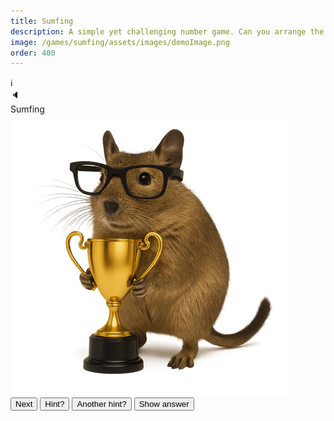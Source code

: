 ```yaml
---
title: Sumfing
description: A simple yet challenging number game. Can you arrange the tiles to solve the sum? Nothing to do with medicine.
image: /games/sumfing/assets/images/demoImage.png
order: 400
---
```


<!DOCTYPE html>
<html lang="en">
<head>
  <meta charset="UTF-8">
  <title>{{ title }}</title>
  <meta name="viewport" content="width=device-width, initial-scale=1.0">
  <link rel="stylesheet" href="/games/sumfing/assets/css/sumfing.css">
</head>

<body>
 <main class="main-container">
    <div class="game-container">
      <div class = "info-button-container"><div class="info-icon" id="info-icon">ℹ️</div></div>
      <div class = "mute-button-container"><div class="mute-icon" id="mute-icon" aria-label="Toggle sound" tabindex="0" role="button">🔈</div></div>
      <div class = "sumfing-title" id="headline">Sumfing</div>
      <div class = "footnote" id="date"></div>
      <div class = "degu-trophy" id="degu-trophy"><img src = "/games/sumfing/assets/images/degutrophy.png"></div>
      <!-- Gameplay elements -->
      <div id = "gameplay-elements">
        <div class="box-container" id="box-container"></div>
        <div class="sumfing-target" id="target-display"></div>
        <div class="sumfing-feedback" id="feedback"></div>
        <div class="tile-container" id="num-tiles"></div>
        <div class="tile-container" id="op-tiles"></div>
        <div class="tile-container" id="extra-op-tiles" style="display: none;"></div>
        <div id="extra-op-info" class="footnote" style="display: none; text-align: center;">
            <a href="#" onclick="showModal(operatorsHTML, 'operators'); return false;">What are these?</a>
        </div>
        <button id="next-button">Next</button>
        <button id="hint1-button">Hint?</button>
        <button id="hint2-button">Another hint?</button>
        <button id="reveal-button">Show answer</button>
      </div>
      <!-- Completion elements (initially hidden) -->
      <div id="completion-elements" style="display: none;"> 
        <ul id="clue-summary">
            <li><span id="clue-easy"></span></li>
            <li><span id="clue-medium"></span></li>
            <li><span id="clue-hard"></span></li>
            <li><span id="clue-extra"></span></li>
        </ul>
        <div id="streak"></div>
        <div class="button-row">
          <button id="share-button">Share</button>
          <button id="admire-button">Admire</button>
        </div>
        <div class="footnote"><p id="countdown-message"></p></div>
      </div>
    </div>
    <!-- Shared Modal template -->
    <div id="shared-modal" class="sumfing-modal-overlay" style="display: none;">
      <div class="sumfing-modal-content">
        <div class="sumfing-modal-header">
          <div class="sumfing-modal-close" id="shared-modal-close">×</div>
        </div>
        <div id="shared-modal-body"></div>
      </div>
    </div>
    <!-- Audio -->
    <audio id="chimes" src="/games/sumfing/assets/audio/chime.mp3"></audio>
    <audio id="nope" src="/games/sumfing/assets/audio/nope.mp3"></audio>
    <audio id="fanfare" src="/games/sumfing/assets/audio/fanfare.mp3"></audio>
 </main>

<script src="/games/sumfing/assets/js/modals.js" defer></script>
<script src="/games/sumfing/assets/js/audio.js" defer></script>

<script>

// global variables //
let modalContext = 'welcome';
let progress;
let currentPuzzle;
let selectedTiles = [];
let unsolved = true;
let expressions = [];
let hint_level = 0;
let hint_answer = [];
let hintTimeoutId = null;
let revealTimeoutId = null;

const standardDelay = 5000;
const STAGES = ['Easy', 'Medium', 'Hard', 'Extra'];
const today = getLocalDateString();
const dayNumber = getSumfingDayNumber(today);


// main function on DOM content loaded
document.addEventListener('DOMContentLoaded', () => {

  ensureAudioContext();
  document.getElementById('date').textContent = `${today}`;

  const storageKey = 'sumfing_progress';
  const saved = JSON.parse(localStorage.getItem(storageKey));   // retrieve any stored progress from today

  const yesterday = new Date();
  yesterday.setDate(yesterday.getDate() - 1)
  const yesterdayYyyymmdd = yesterday.toISOString().slice(0,10);  

  if (saved?.date === today) {
    progress = saved;
    console.log('progress (in browser localStorage):', progress);
  } else {
    const streak = (saved?.lastPlayed === yesterdayYyyymmdd && saved?.stage === 'Completed')
      ? (saved?.streak || 0) + 1
      : 1;

    progress = {
      date: today,
      stage: 'Easy',
      clues: { Easy: 0, Medium: 0, Hard: 0, Extra: 0 },
      streak,
      lastPlayed: today
    };
    saveProgress(); 
    console.log('No data in local storage, progress initialised to:', progress);
    }

  // Show welcome modal only if not completed
  if (progress.stage !== 'Completed') {
    showModal(welcomeHTML, 'welcome');
  }


  fetch('/games/sumfing/assets/puzzles.json')
    .then(response => {
      if (!response.ok) throw new Error(`HTTP ${response.status}`);
      return response.json();
    })
    .then(data => {
      const puzzle = data[today];
      if (puzzle) {
        currentPuzzle = puzzle;
        console.log('Todays puzzle:', puzzle);
        if (progress?.stage === 'Completed') {
            console.log('Puzzle already completed, showing summary...');
            showCompletionPage(); 
            return; 
        }
      } else {
        console.error('No puzzle found for today:', today);
        return;
      }
    })
    .catch(error => {
      console.error('Failed to fetch puzzle:', error);
    });

  addEventListenersOnceOnly();
});



function addEventListenersOnceOnly() {
  const hint1Btn = document.getElementById('hint1-button');
  const hint2Btn = document.getElementById('hint2-button');
  const revealBtn = document.getElementById('reveal-button');
  const nextBtn = document.getElementById('next-button');
  const closeBtn = document.getElementById('shared-modal-close');
  const infoIcon = document.getElementById('info-icon');
  const modal = document.getElementById('shared-modal');

  if (hint1Btn) hint1Btn.addEventListener('click', revealHint1);
  if (hint2Btn) hint2Btn.addEventListener('click', revealHint2);
  if (revealBtn) revealBtn.addEventListener('click', revealAnswer);
  if (nextBtn) nextBtn.addEventListener('click', advanceStage);
  if (closeBtn) closeBtn.addEventListener('click', closeSharedModal);
  if (infoIcon) infoIcon.addEventListener('click', () => showModal(infoHTML, 'info'));

  if (modal) {
    window.addEventListener('click', function (event) {
      if (event.target === modal) {
        closeSharedModal();
      }
    });
  }
}

function showModal(content, context = null) {
  modalContext = context;
  const container = document.getElementById('shared-modal-body');
  container.innerHTML = ''; // clear previous content

  // Insert either raw HTML string or a DOM node
  if (typeof content === 'string') {
    container.innerHTML = content; // for string elements like the info modal
  } else {
    container.appendChild(content); // for DOM elements like the reivew modal
  }

  document.getElementById('shared-modal').style.display = 'flex';

  // Attach play event listener AFTER content is added
  const playButton = document.getElementById('play-button');
  if (playButton) {
    playButton.addEventListener('click', () => {
      document.getElementById('shared-modal').style.display = 'none';
      if (modalContext === 'welcome') {
        startGameAfterModal();
      }
    });
  }
}

function closeSharedModal() {
  const modal = document.getElementById('shared-modal');
  modal.style.display = 'none';
  if (modalContext === 'welcome') {
    startGameAfterModal();
  }
}

// helper function to start game when modal closes //
function startGameAfterModal() {initPuzzleUI(currentPuzzle);}


// Function to initialise puzzle UI
function initPuzzleUI() {

    console.log('initPuzzleUI function called')

    // Clear any pending hint/reveal timeouts from the previous stage
    if (hintTimeoutId) {
        clearTimeout(hintTimeoutId);
        hintTimeoutId = null;
    }
    if (revealTimeoutId) {
        clearTimeout(revealTimeoutId);
        revealTimeoutId = null;
    }
    hint_level = 0;

    const stage = progress.stage;

    if (stage === 'Completed') {
      showCompletionPage();
      return;
    }

    const headline = document.getElementById('headline');
    headline.textContent = `Sumfing ${stage}`;
    tiles=currentPuzzle.Tiles;
    expressions = currentPuzzle[stage][1];
    hint_answer = expressions[0];
    headline.textContent = `Sumfing ${stage}`;
    unsolved = true;
    selectedTiles = [];
    
    document.getElementById('next-button').style.display = 'none';
    renderTiles(tiles, currentPuzzle[stage]);
    bindTileEvents();
    bindBoxEvents();
    showFeedbackDegu("neutral");

    // Delay hint reveal
    setTimeout(() => {
        if (document.getElementById('next-button').style.display === 'none') {
            document.getElementById('hint1-button').style.display = 'block';
        }
    }, standardDelay);  
}


// Function to render the puzzle
function renderTiles(tiles, puzzlestage) {
    const [target, expressions] = puzzlestage;
    console.log(`Rendering stage: ${progress.stage}`)
    document.getElementById('target-display').textContent = `= ${target}`;

    const firstExpression = expressions[0]; // eg. "7-5"

    const boxes = document.getElementById('box-container');
    boxes.innerHTML = '';

    for (let i = 0; i < firstExpression.length; i++) {
        const div = document.createElement('div');
        div.className = 'box';
        div.dataset.index = i;
        boxes.appendChild(div);
    }

    const numTiles = document.getElementById('num-tiles');
    numTiles.innerHTML = '';
    tiles.forEach((num, i) => {
        const tile = document.createElement('div');
        tile.className = 'tile';
        tile.dataset.value = num;
        tile.dataset.id = `num${i + 1}`;
        tile.textContent = num;
        numTiles.appendChild(tile);
    });

    const opTiles = document.getElementById('op-tiles');
    opTiles.innerHTML = '';
    ['+', '-', '*', '/'].forEach((op, i) => {
        const tile = document.createElement('div');
        tile.className = 'tile';
        tile.dataset.value = op;
        tile.dataset.id = `op${i + 1}`;
        tile.textContent = { '*': '×', '/': '÷' }[op] || op;
        opTiles.appendChild(tile);
    });

    const extraOpTiles = document.getElementById('extra-op-tiles');
    if (progress.stage === 'Extra') {
        extraOpTiles.style.display = 'flex';
        extraOpTiles.innerHTML = '';
        ['!', '^'].forEach((op, i) => {
            const tile = document.createElement('div');
            tile.className = 'tile';
            tile.dataset.value = op;
            tile.dataset.id = `ex${i + 1}`;
            tile.textContent = op;
            extraOpTiles.appendChild(tile);
        });
        document.getElementById('extra-op-info').style.display = 'block';
    } else {
        extraOpTiles.style.display = 'none';
        document.getElementById('extra-op-info').style.display = 'none';
    }
}


/* Gameplay functions */



function bindTileEvents() {
    document.querySelectorAll('.tile').forEach(tile => {
        tile.addEventListener('click', () => {
            const emptyBox = [...document.querySelectorAll('.box')].find(b => !b.dataset.value);
            if (emptyBox) {
                emptyBox.textContent = tile.textContent;
                emptyBox.dataset.value = tile.dataset.value;
                emptyBox.dataset.id = tile.dataset.id;
                tile.style.visibility = 'hidden';
                applyTileStyle(tile, emptyBox);
                selectedTiles.push(tile.dataset.value);
                playPlaceSound();
                if (selectedTiles.length === document.querySelectorAll('.box').length) {
                    checkExpression();
                }
            }
        });
    });
}

function bindBoxEvents() {
    document.querySelectorAll('.box').forEach(box => {
        box.addEventListener('click', () => {
            if (box.dataset.value) {
                const tile = [...document.querySelectorAll('.tile')].find(t => t.dataset.id === box.dataset.id);
                if (tile) tile.style.visibility = 'visible';
                selectedTiles.pop();
                playRemoveSound();
                box.textContent = '';
                delete box.dataset.value;
                delete box.dataset.id;
                box.style.backgroundColor = '';
                box.style.color = '';
                if (hint_level >= 1) setLightBackgroundColors();
                if (hint_level === 2) showOperators();
                if (hint_level === 3) showAnswers();
                if (selectedTiles.length < document.querySelectorAll('.box').length) {
                    showFeedbackDegu('neutral');
                    document.getElementById('next-button').style.display = 'none';
                }
            }
        });
    });
}

function checkExpression() {
    const expression = [...document.querySelectorAll('.box')].map(b => b.dataset.value || '').join('');
    if (expressions.includes(expression)) {
        showFeedbackDegu('correct');
        unsolved = false;
        document.getElementById('hint1-button').style.display = 'none';
        document.getElementById('hint2-button').style.display = 'none';
        document.getElementById('reveal-button').style.display = 'none';
        document.getElementById('next-button').style.display = 'block';
        playChimes();
    } else {
        setTimeout(playWrongSound, 500);
        showFeedbackDegu('notQuite');
    }
}

function showFeedbackDegu(feedback) {
  const feedbackDegu = document.getElementById('feedback');
  if (feedback === "neutral") {
    feedbackDegu.innerHTML = `<div class="deguFeedback">
      <img src="/games/sumfing/assets/images/degu.png" style="height: 100%;">
    </div>`;
  }
  else if (feedback === "correct") {
    feedbackDegu.innerHTML = `<div class="deguFeedback">
      <span>Correct ✅</span>
    </div>`;
  }
  else if (feedback === "notQuite") {
    feedbackDegu.innerHTML = `<div class="deguFeedback">
      <span>Not quite...</span>
    </div>`;
  }
}


function applyTileStyle(tile, box) {
    box.style.backgroundColor = getComputedStyle(tile).backgroundColor;
    box.style.color = getComputedStyle(tile).color;
}

function revealHint1() {
    hint_level = 1;
    progress.clues[progress.stage] = Math.max(progress.clues[progress.stage], 1);
    saveProgress();
    clearBoxesAndTiles();
    
    hintTimeoutId = setTimeout(() => {
        if (unsolved) {
          document.getElementById('hint2-button').style.display = 'block';
        }
    }, standardDelay);
}

function revealHint2() {
    hint_level = 2;
    progress.clues[progress.stage] = Math.max(progress.clues[progress.stage], 2);
    saveProgress();
    clearBoxesAndTiles();
    
    revealTimeoutId= setTimeout(() => {
        if (unsolved) {
          document.getElementById('reveal-button').style.display = 'block';
        }
    }, standardDelay);
}

function revealAnswer() {
    hint_level = 3;
    progress.clues[progress.stage] = 3;
    saveProgress();
    clearBoxesAndTiles();
    disableEventListeners();
    setTimeout(() => {
        document.getElementById('next-button').style.display = 'block';
    }, 2000);
}

function disableEventListeners() {
    document.querySelectorAll('.tile').forEach(tile => {
        const newTile = tile.cloneNode(true);
        tile.replaceWith(newTile); // disables old listeners
    });
}

function clearBoxesAndTiles() {
    document.querySelectorAll('.box').forEach(box => {
        if (box.dataset.value) {
            const tile = [...document.querySelectorAll('.tile')].find(t => t.dataset.id === box.dataset.id);
            if (tile) tile.style.visibility = 'visible';
            box.textContent = '';
            delete box.dataset.value;
            delete box.dataset.id;
            box.style.backgroundColor = '';
            box.style.color = '';
        }
    });
    selectedTiles = [];
    showFeedbackDegu('neutral');
    document.getElementById('hint1-button').style.display = 'none';
    document.getElementById('hint2-button').style.display = 'none';
    document.getElementById('reveal-button').style.display = 'none';

    if (hint_level >= 1) setLightBackgroundColors();
    if (hint_level === 2) showOperators();
    if (hint_level === 3) showAnswers();
}

function setLightBackgroundColors() {
    [...hint_answer].forEach((char, index) => {
        const box = document.querySelectorAll('.box')[index];
        const tile = [...document.querySelectorAll('.tile')].find(t => t.dataset.value === char);
        if (tile && !box.dataset.value) {
            const color = getComputedStyle(tile).backgroundColor;
            box.style.backgroundColor = lightenColor(color, 75);
        }
    });
}

function showOperators() {
    [...hint_answer].forEach((char, i) => {
        const box = document.querySelectorAll('.box')[i];
        const tile = [...document.querySelectorAll('.tile')].find(t => t.dataset.value === char);
        if (tile && !box.dataset.value && isNaN(char)) {
            revealBox(box, tile);
        }
    });
}

function showAnswers() {
    [...hint_answer].forEach((char, i) => {
        const box = document.querySelectorAll('.box')[i];
        const tile = [...document.querySelectorAll('.tile')].find(t => t.dataset.value === char);
        if (tile && !box.dataset.value) {
            revealBox(box, tile);
        }
    });
}

function revealBox(box, tile) {
    box.textContent = tile.textContent;
    box.dataset.value = tile.dataset.value;
    box.dataset.id = tile.dataset.id;
    tile.style.visibility = 'hidden';
    applyTileStyle(tile, box);
    selectedTiles.push(tile.dataset.value);
}

function lightenColor(rgb, percent) {
    const match = rgb.match(/^rgb\((\d+),\s*(\d+),\s*(\d+)\)$/);
    if (!match) return rgb;
    let [r, g, b] = match.slice(1).map(Number);
    r = Math.min(255, Math.round(r + (255 - r) * percent / 100));
    g = Math.min(255, Math.round(g + (255 - g) * percent / 100));
    b = Math.min(255, Math.round(b + (255 - b) * percent / 100));
    return `rgb(${r}, ${g}, ${b})`;
}



function advanceStage() {
  const currentIndex = STAGES.indexOf(progress.stage);
  console.log('Completed stage', currentIndex, progress.stage);

  if (progress.stage === 'Easy' || progress.stage === 'Medium') {
    progress.stage = STAGES[currentIndex + 1];
    saveProgress();
    playPlaceSound();
    showFeedbackDegu('neutral');
    initPuzzleUI();
    return;
  }

  const advanceToCompletionPage = () => {
      progress.stage = 'Completed';
      saveProgress();
      playFanfare();
      showCompletionPage();
    };

  if (progress.stage === 'Hard') {

  showModal(offerextraHTML, 'offerextra');

  setTimeout(() => {
    const yesBtn = document.getElementById('extra-yes');
    const noBtn = document.getElementById('extra-no');
    const modalOverlay = document.getElementById('shared-modal');
    const modalClose = document.getElementById('shared-modal-close');
    const modal = modalOverlay;

    const closeAndComplete = () => {
      modalOverlay.style.display = 'none';
      removeExtraModalEventListeners();
      advanceToCompletionPage();
    };

    const removeExtraModalEventListeners = () => {
      modalClose.removeEventListener('click', closeAndComplete);
      window.removeEventListener('click', outsideClickHandler);
    };

    const outsideClickHandler = function (event) {
      if (event.target === modal) {
        closeAndComplete();
      }
    };

    const addExtraModalEventListeners = () => {
      modalClose.addEventListener('click', closeAndComplete, { once: true });
      window.addEventListener('click', outsideClickHandler);
    };

    if (yesBtn && noBtn) {
      yesBtn.addEventListener('click', () => {
        modalOverlay.style.display = 'none';
        removeExtraModalEventListeners();
        progress.stage = 'Extra';
        progress.extraAttempted = true;
        saveProgress();
        playPlaceSound();
        showFeedbackDegu('neutral');
        document.getElementById('next-button').textContent = "See Results";
        initPuzzleUI();
      });

      noBtn.addEventListener('click', () => {
        closeAndComplete();
      });
    } else {
      console.warn("Modal buttons not found.");
    }

    addExtraModalEventListeners();
  }, 100);
}

  else if (progress.stage === 'Extra') {
    advanceToCompletionPage();
  }

  else {
    console.log("Logic Error in stage advance function");
    advanceToCompletionPage();
  }
}


function saveProgress() {
  localStorage.setItem('sumfing_progress', JSON.stringify(progress));
}


function showCompletionPage() {

  const { Easy, Medium, Hard, Extra } = progress.clues;
  const streakCount = progress?.streak ?? 1;
  const dayLabel = streakCount === 1 ? 'day' : 'days';
  const delay = 700;

  // hide the game section
  document.getElementById('gameplay-elements').style.display = 'none';
  document.getElementById('completion-elements').style.display = 'block';

  // start showing the page elements
  document.getElementById('headline').textContent = `Sumfing ${dayNumber}`;

  const trophy = document.getElementById('degu-trophy');
  const trophySrc = (progress.extraAttempted && Extra != 3)
    ? '/games/sumfing/assets/images/deguTrophyAdvanced.png'
    : '/games/sumfing/assets/images/degutrophy.png';
  trophy.querySelector('img').src = trophySrc;
  trophy.style.display = 'block';

  setTimeout (() => {document.getElementById('clue-easy').textContent = 'Easy ' + emojiSummary(Easy);}, delay );
  setTimeout (() => {document.getElementById('clue-medium').textContent = 'Medium ' + emojiSummary(Medium);}, delay * 2 );
  setTimeout (() => {document.getElementById('clue-hard').textContent = 'Hard ' + emojiSummary(Hard);}, delay * 3);
  if (progress.extraAttempted) { setTimeout(() => { document.getElementById('clue-extra').textContent = 'Extra ' + emojiSummary(Extra);}, delay * 4);}
  
  setTimeout (() => {document.getElementById('streak').textContent = `Streak: ${streakCount} ${dayLabel}`;},delay * 5);

  setTimeout (() => {
    document.getElementById('share-button').style.display = 'block';
    document.getElementById('admire-button').style.display = 'block';
    attachShareButtonHandler();
    attachAdmireButtonHandler();
    }, delay * 6);

  setTimeout (() => {updateCountdownToMidnight();}, delay * 7);
}


// Helper function to return emoji summary
const emojiSummary = (n) => {
  if (n === 0) return '✅';
  if (n >= 3) return '❌';
  return '💡'.repeat(n);
};


function attachShareButtonHandler() {
  const shareButton = document.getElementById('share-button');
  if (!shareButton) {
    return;
  }

  // Remove any existing listeners (optional but safe)
  const newShareButton = shareButton.cloneNode(true);
  shareButton.replaceWith(newShareButton);

  newShareButton.addEventListener('click', () => {
    const { Easy, Medium, Hard, Extra } = progress.clues;
    let shareText = `Sumfing ${dayNumber}\n` +
                    `Easy: ${emojiSummary(Easy)}\n` +
                    `Medium: ${emojiSummary(Medium)}\n` +
                    `Hard: ${emojiSummary(Hard)}`;
    if (progress.extraAttempted) {
      shareText += `\nExtra: ${emojiSummary(Extra)}`;
    }
    shareText += `\nsumfing.com`;

    if (navigator.share) {
      navigator.share({ text: shareText });
    } else {
      navigator.clipboard.writeText(shareText).then(() => {
        alert("Clue summary copied to clipboard!");
      });
    }
  });
}

function attachAdmireButtonHandler() {
  const oldBtn = document.getElementById('admire-button');
  if (!oldBtn) {
    return;
  }
  const newBtn = oldBtn.cloneNode(true);
  oldBtn.replaceWith(newBtn);

  newBtn.addEventListener('click', showReviewModal);
}

function getLocalDateString(date = new Date()) {
  return date.toLocaleDateString('en-CA'); // "YYYY-MM-DD"
}


function updateCountdownToMidnight() {
  const now = new Date();
  const midnight = new Date(now);
  midnight.setHours(24, 0, 0, 0);
  const diffMs = midnight - now;
  const diffHrs = Math.floor(diffMs / 1000 / 60 / 60);
  const diffMins = Math.floor((diffMs / 1000 / 60) % 60);
  document.getElementById('countdown-message').textContent =
    `Sumfing else in ${String(diffHrs).padStart(2, '0')} hours and ${String(diffMins).padStart(2, '0')} minutes`;
}


function getSumfingDayNumber(dateStr) {
  const start = new Date('2024-07-26'); // Day 1
  const today = new Date(dateStr); // e.g., '2025-05-27'
  const msPerDay = 1000 * 60 * 60 * 24;
  const dayNumber = Math.floor((today - start) / msPerDay) + 1;
  return `#${dayNumber}`;
}

</script>

</body>
</html>
